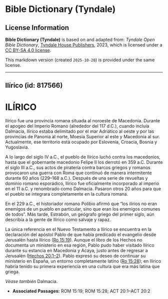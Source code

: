 # Bible Dictionary (Tyndale)

## License Information

**Bible Dictionary (Tyndale)** is based on and adapted from: _Tyndale Open Bible Dictionary_, [Tyndale House Publishers](https://tyndaleopenresources.com/), 2023, which is licensed under a [CC BY-SA 4.0 license](https://creativecommons.org/licenses/by-sa/4.0/legalcode.en).

This markdown version (created `2025-10-20`) is provided under the same license.



--------------------------------

## Ilírico (id: 817566)

ILÍRICO
=======

Ilírico fue una provincia romana situada al noroeste de Macedonia. Durante el apogeo del Imperio Romano (alrededor del 117 d.C.), cuando incluía Dalmacia, Ilírico estaba delimitado por el mar Adriático al oeste y por las provincias de Panonia al norte, Moesia Superior al este y Macedonia al sur. Actualmente, ese territorio está ocupado por Eslovenia, Croacia, Bosnia y Yugoslavia.

A lo largo del siglo IV a.C., el pueblo de Ilírico luchó contra los macedonios, hasta que el gobernante macedonio Felipe II los derrotó en 359 a.C. Durante el siglo III a.C., sus actos de piratería contra barcos griegos y romanos provocaron una guerra con Roma que continuó de manera intermitente durante 60 años (229–168 a.C.). Después de una serie de revueltas y dominio romano esporádico, Ilírico fue oficialmente incorporado al imperio en el 11 a.C. y renombrado como Dalmacia. Pasaron otros 20 años para que el pueblo se integrara completamente en la cultura romana.

En el 229 a.C., el historiador romano Polibio afirmó que “los ilirios no eran enemigos de un pueblo en particular, sino que eran los enemigos comunes de todos”. Más tarde, Estrabón, un geógrafo griego del primer siglo, aún describía a la gente de Ilírico como salvaje y rapaz.

La única referencia en el Nuevo Testamento a Ilírico se encuentra en la declaración del apóstol Pablo de que había predicado el evangelio desde Jerusalén hasta Ilírico ([Ro 15:19](https://ref.ly/Rom15:19)). Aunque el libro de los Hechos no documenta un ministerio en esa región, Pablo pudo haber visitado Ilírico durante su estancia en Macedonia y Acaya, justo antes de regresar a Jerusalén ([Hechos 20:1–2](https://ref.ly/Acts20:1-Acts20:2)). Pablo expresó su deseo de continuar su ministerio en España, un entorno completamente latino ([Ro 15:28](https://ref.ly/Rom15:28)); en Ilírico habría tenido su primera experiencia en una cultura que era más latina que griega.

*Véase también* Dalmacia.

* **Associated Passages:** ROM 15:19; ROM 15:28; ACT 20:1–ACT 20:2


